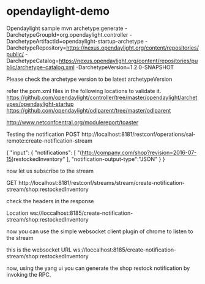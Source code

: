 # opendaylight-demo
Opendaylight sample
mvn archetype:generate -DarchetypeGroupId=org.opendaylight.controller -DarchetypeArtifactId=opendaylight-startup-archetype -DarchetypeRepository=https://nexus.opendaylight.org/content/repositories/public/ -DarchetypeCatalog=https://nexus.opendaylight.org/content/repositories/public/archetype-catalog.xml -DarchetypeVersion=1.2.0-SNAPSHOT

Please check the archetype version to be latest archetypeVersion

refer the pom.xml files in the following locations to validate it.
https://github.com/opendaylight/controller/tree/master/opendaylight/archetypes/opendaylight-startup
https://github.com/opendaylight/odlparent/tree/master/odlparent

http://www.netconfcentral.org/modulereport/toaster 


Testing the notification
POST http://localhost:8181/restconf/operations/sal-remote:create-notification-stream

{
"input": {
"notifications": [
"(http://company.com/shop?revision=2016-07-15)restockedInventory"
],
"notification-output-type":"JSON"
}
}


now let us subscribe to the stream

GET http://localhost:8181/restconf/streams/stream/create-notification-stream/shop:restockedInventory

check the headers in the response

Location ws://loccalhost:8185/create-notification-stream/shop:restockedInventory


now you can use the simple websocket client plugin of chrome to listen to the stream

this is the websocket URL
ws://loccalhost:8185/create-notification-stream/shop:restockedInventory


now, using the yang ui you can generate the shop restock notification by invoking the RPC.

